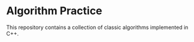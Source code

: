 # Algorithm Practice
This repository contains a collection of classic algorithms implemented in C++.